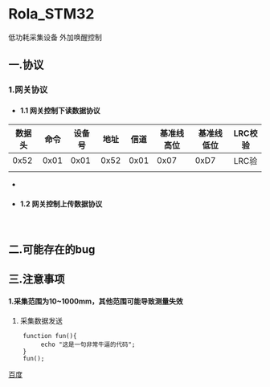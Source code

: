 # Rola_STM32
低功耗采集设备  外加唤醒控制

## 一.协议
###  1.网关协议

- ####   1.1 **网关控制下读数据协议**	

| 数据头 | 命令 | 设备号 | 地址 | 信道 | 基准线高位 | 基准线低位 | LRC校验 |
| ------ | ---- | ------ | ---- | ---- | ---------- | ---------- | ------- |
| 0x52  | 0x01 | 0x01   | 0x52 | 0x01 | 0x07 | 0xD7 | LRC验 |
|        |      |        |      |      |      |      |       |

- 
- #### 1.2 **网关控制上传数据协议**



​	


## 二.可能存在的bug



## 三.注意事项

#### 1.采集范围为10~1000mm，其他范围可能导致测量失效

1. 采集数据发送

```
    function fun(){
         echo "这是一句非常牛逼的代码";
    }
    fun();
```
[百度](https://www.baidu.com/)
